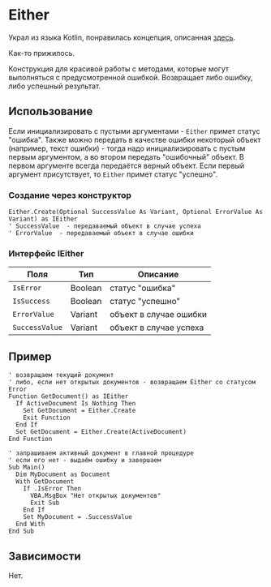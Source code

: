 # Either

Украл из языка Kotlin, понравилась концепция, описанная [здесь](https://habr.com/ru/company/piter/blog/589579/).

Как-то прижилось.

Конструкция для красивой работы с методами, которые могут выполняться с предусмотренной ошибкой. Возвращает либо ошибку, либо успешный результат.

## Использование

Если инициализировать с пустыми аргументами - `Either` примет статус "ошибка". Также можно передать в качестве ошибки некоторый объект (например, текст ошибки) - тогда надо инициализировать с пустым первым аргументом, а во втором передать "ошибочный" объект. В первом аргументе всегда передаётся верный объект. Если первый аргумент присутствует, то `Either` примет статус "успешно".

### Создание через конструктор

```VBA
Either.Create(Optional SuccessValue As Variant, Optional ErrorValue As Variant) as IEither
' SuccessValue  - передаваемый объект в случае успеха
' ErrorValue  - передаваемый объект в случае ошибки
```

### Интерфейс IEither

| Поля           | Тип     | Описание               |
| -------------- | ------- | ---------------------- |
| `IsError`      | Boolean | статус "ошибка"        |
| `IsSuccess`    | Boolean | статус "успешно"       |
| `ErrorValue`   | Variant | объект в случае ошибки |
| `SuccessValue` | Variant | объект в случае успеха |

## Пример

```VBA
' возвращаем текущий документ
' либо, если нет открытых документов - возвращаем Either со статусом Error
Function GetDocument() as IEither
  If ActiveDocument Is Nothing Then
    Set GetDocument = Either.Create
    Exit Function
  End If
  Set GetDocument = Either.Create(ActiveDocument)
End Function

' запрашиваем активный документ в главной процедуре
' если его нет - выдаём ошибку и завершаем
Sub Main()
  Dim MyDocument as Document
  With GetDocument
    If .IsError Then
      VBA.MsgBox "Нет открытых документов"
      Exit Sub
    End If
    Set MyDocument = .SuccessValue
  End With
End Sub
```

## Зависимости

Нет.